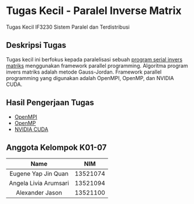 # Tugas Kecil - Paralel Inverse Matrix

Tugas Kecil IF3230 Sistem Paralel dan Terdistribusi

## Deskripsi Tugas
Tugas kecil ini berfokus kepada paralelisasi sebuah [program serial invers matriks](./src/serial/serial.cpp) menggunakan framework parallel programming. Algoritma program invers matriks adalah metode Gauss-Jordan. Framework parallel programming yang digunakan adalah OpenMPI, OpenMP, dan NVIDIA CUDA.

## Hasil Pengerjaan Tugas
- [OpenMPI](./src/open-mpi/README.md)
- [OpenMP](./src/open-mp/README.md)
- [NVIDIA CUDA](./src/cuda/README.md)

## Anggota Kelompok K01-07

|          Name         |    NIM   |
|:---------------------:|:--------:|
| Eugene Yap Jin Quan   | 13521074 |
| Angela Livia Arumsari | 13521094 |
| Alexander Jason       | 13521100 |
